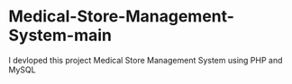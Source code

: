 # Medical-Store-Management-System-main
I devloped this project Medical Store Management System  using PHP and MySQL
